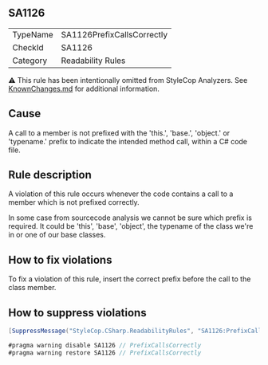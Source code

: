 ﻿## SA1126

<table>
<tr>
  <td>TypeName</td>
  <td>SA1126PrefixCallsCorrectly</td>
</tr>
<tr>
  <td>CheckId</td>
  <td>SA1126</td>
</tr>
<tr>
  <td>Category</td>
  <td>Readability Rules</td>
</tr>
</table>

:warning: This rule has been intentionally omitted from StyleCop Analyzers. See [KnownChanges.md](KnownChanges.md) for
additional information.

## Cause

A call to a member is not prefixed with the 'this.', 'base.', 'object.' or 'typename.' prefix to indicate the intended method call, within a C# code file.

## Rule description

A violation of this rule occurs whenever the code contains a call to a member which is not prefixed correctly.

In some case from sourcecode analysis we cannot be sure which prefix is required.
It could be 'this', 'base', 'object', the typename of the class we're in or one
of our base classes.

## How to fix violations

To fix a violation of this rule, insert the correct prefix before the call to the class member.

## How to suppress violations

```csharp
[SuppressMessage("StyleCop.CSharp.ReadabilityRules", "SA1126:PrefixCallsCorrectly", Justification = "Reviewed.")]
```

```csharp
#pragma warning disable SA1126 // PrefixCallsCorrectly
#pragma warning restore SA1126 // PrefixCallsCorrectly
```
